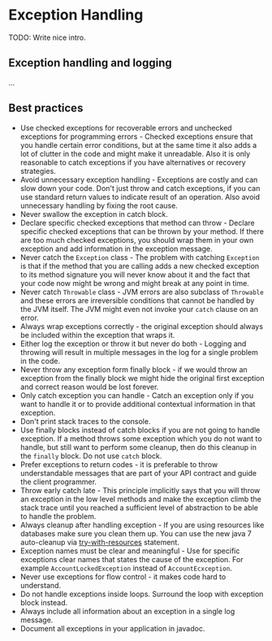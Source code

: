 # Exception Handling

TODO: Write nice intro.

## Exception handling and logging

...

## Best practices

* Use checked exceptions for recoverable errors and unchecked exceptions for programming errors - Checked exceptions ensure that you handle certain error conditions, but at the same time it also adds a lot of clutter in the code and might make it unreadable. Also it is only reasonable to catch exceptions if you have alternatives or recovery strategies.
* Avoid unnecessary exception handling - Exceptions are costly and can slow down your code. Don't just throw and catch exceptions, if you can use standard return values to indicate result of an operation. Also avoid unnecessary handling by fixing the root cause.
* Never swallow the exception in catch block.
* Declare specific checked exceptions that method can throw - Declare specific checked exceptions that can be thrown by your method. If there are too much checked exceptions, you should wrap them in your own exception and add information in the exception message.
* Never catch the `Exception` class - The problem with catching `Exception` is that if the method that you are calling adds a new checked exception to its method signature you will never know about it and the fact that your code now might be wrong and might break at any point in time.
* Never catch `Throwable` class - JVM errors are also subclass of `Throwable` and these errors are irreversible conditions that cannot be handled by the JVM itself. The JVM might even not invoke your `catch` clause on an error.
* Always wrap exceptions correctly - the original exception should always be included within the exception that wraps it.
* Either log the exception or throw it but never do both - Logging and throwing will result in multiple messages in the log for a single problem in the code.
* Never throw any exception form finally block - if we would throw an exception from the finally block we might hide the original first exception and correct reason would be lost forever.
* Only catch exception you can handle - Catch an exception only if you want to handle it or to provide additional contextual information in that exception.
* Don't print stack traces to the console.
* Use finally blocks instead of catch blocks if you are not going to handle exception. If a method throws some exception which you do not want to handle, but still want to perform some cleanup, then do this cleanup in the `finally` block. Do not use `catch` block.
* Prefer exceptions to return codes - it is preferable to throw understandable messages that are part of your API contract and guide the client programmer.
* Throw early catch late - This principle implicitly says that you will throw an exception in the low level methods and make the exception climb the stack trace until you reached a sufficient level of abstraction to be able to handle the problem.
* Always cleanup after handling exception - If you are using resources like databases make sure you clean them up. You can use the new java 7 auto-cleanup via [try-with-resources](https://docs.oracle.com/javase/tutorial/essential/exceptions/tryResourceClose.html) statement.
* Exception names must be clear and meaningful - Use for specific exceptions clear names that states the cause of the exception. For example `AccountLockedException` instead of `AccountEcxception`.
* Never use exceptions for flow control - it makes code hard to understand.
* Do not handle exceptions inside loops. Surround the loop with exception block instead.
* Always include all information about an exception in a single log message.
* Document all exceptions in your application in javadoc.



